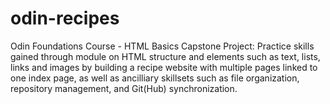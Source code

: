 # odin-recipes
Odin Foundations Course - HTML Basics Capstone Project: Practice skills gained through module on HTML structure and elements such as text, lists, links and images by building a recipe website with multiple pages linked to one index page, as well as ancilliary skillsets such as file organization, repository management, and Git(Hub) synchronization.